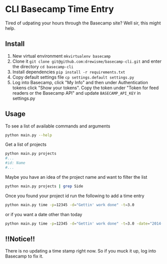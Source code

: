 # CLI Basecamp Time Entry

Tired of udpating your hours through the Basecamp site? Well sir, this might help.

## Install
1. New virtual environment `mkvirtualenv basecamp`
2. Clone it `git clone git@github.com:drewisme/basecamp-cli.git` and enter the directory `cd basecamp-cli`
3. Install dependencies `pip install -r requirements.txt`
4. Copy default settings file `cp settings.default settings.py`
5. Log into Basecamp, click "My Info" and then under Authentication tokens click "Show your tokens". Copy the token under "Token for feed readers or the Basecamp API" and update `BASECAMP_API_KEY` in settings.py

## Usage
To see a list of available commands and arguments
```bash
python main.py --help
```

Get a list of projects
```bash
python main.py projects
#...
#id: Name
#...
```

Maybe you have an idea of the project name and want to filter the list
```bash
python main.py projects | grep Side
```

Once you found your project id run the following to add a time entry
```bash
python main.py time -p=12345 -d="Gettin' work done" -t=3.0
```
or if you want a date other than today
```bash
python main.py time -p=12345 -d="Gettin' work done" -t=3.0 -date="2014-01-30"
```

## !!Notice!!
There is no updating a time stamp right now. So if you muck it up, log into Basecamp to fix it.
